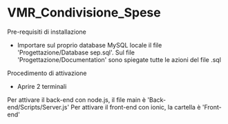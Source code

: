 # VMR_Condivisione_Spese

Pre-requisiti di installazione

- Importare sul proprio database MySQL locale il file 'Progettazione/Database sep.sql'. Sul file 'Progettazione/Documentation' sono spiegate tutte le azioni del file .sql

Procedimento di attivazione

- Aprire 2 terminali

Per attivare il back-end con node.js, il file main è 'Back-end/Scripts/Server.js'
Per attivare il front-end con ionic, la cartella è 'Front-end'
